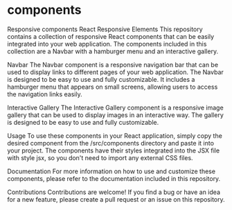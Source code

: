 # components
Responsive components
React Responsive Elements
This repository contains a collection of responsive React components that can be easily integrated into your web application. The components included in this collection are a Navbar with a hamburger menu and an interactive gallery.

Navbar
The Navbar component is a responsive navigation bar that can be used to display links to different pages of your web application. The Navbar is designed to be easy to use and fully customizable. It includes a hamburger menu that appears on small screens, allowing users to access the navigation links easily.

Interactive Gallery
The Interactive Gallery component is a responsive image gallery that can be used to display images in an interactive way. The gallery is designed to be easy to use and fully customizable. 

Usage
To use these components in your React application, simply copy the desired component from the /src/components directory and paste it into your project. The components have their styles integrated into the JSX file with style jsx, so you don't need to import any external CSS files.

Documentation
For more information on how to use and customize these components, please refer to the documentation included in this repository.

Contributions
Contributions are welcome! If you find a bug or have an idea for a new feature, please create a pull request or an issue on this repository.
